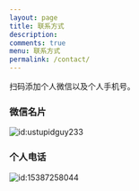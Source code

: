 ```yaml
---
layout: page
title: 联系方式
description:
comments: true
menu: 联系方式
permalink: /contact/
---
```


扫码添加个人微信以及个人手机号。

### 微信名片

![id:ustupidguy233](https://cdn.jsdelivr.net/gh/mafulong/mdPic@vv8/v8/202405111653581.jpg)

### 个人电话

![id:15387258044](https://cdn.jsdelivr.net/gh/mafulong/mdPic@vv8/v8/202405111655412.png)
